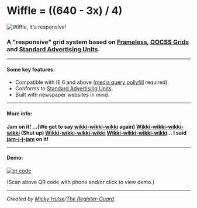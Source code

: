 # Wiffle = ((640 - 3x) / 4)

![Wiffle, it's responsive!](http://registerguard.github.com/wiffle/wiffle.gif)

### A "responsive" grid system based on [Frameless](http://framelessgrid.com/), [OOCSS Grids](https://github.com/stubbornella/oocss/wiki/Grids) and [Standard Advertising Units](http://www.iab.net/guidelines/508676/508767/displayguidelines).

---

#### Some key features:

* Compatible with IE 6 and above ([media query pollyfill](https://github.com/scottjehl/Respond) required).
* Conforms to [Standard Advertising Units](http://www.iab.net/guidelines/508676/508767/displayguidelines).
* Built with newspaper websites in mind.

---

#### More info:

**Jam on it! …(We get to say [wikki-wikki-wikki](https://github.com/registerguard/wiffle/wiki) again) [Wikki-wikki-wikki-wikki](https://github.com/registerguard/wiffle/wiki) (Shut up) [Wikki-wikki-wikki-wikki](https://github.com/registerguard/wiffle/wiki) [Wikki-wikki-wikki-wikki](https://github.com/registerguard/wiffle/wiki)… I said [jam-j-j-jam](http://www.youtube.com/watch?v=zEmg5GaAHbk) on it!**

---

#### Demo:

[![qr code](http://chart.apis.google.com/chart?cht=qr&chl=http://registerguard.github.com/wiffle&chs=240x240)](http://registerguard.github.com/wiffle/demos/)

(Scan above QR code with phone and/or click to view demo.)

---

*Created by [Micky Hulse](http://hulse.me)/[The Register-Guard](http://www.registerguard.com).*